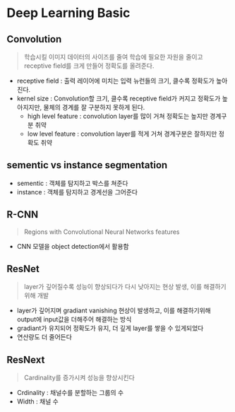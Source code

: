 # Deep Learning Basic

## Convolution
> 학습시킬 이미지 데이터의 사이즈를 줄여 학습에 필요한 자원을 줄이고 receptive field를 크게 만들어 정확도를 올려준다.
- receptive field : 출력 레이어에 미치는 입력 뉴런들의 크기, 클수록 정확도가 높아진다.
- kernel size : Convolution할 크기, 클수록 receptive field가 커지고 정확도가 높아지지만, 물체의 경계를 잘 구분하지 못하게 된다.
    - high level feature : convolution layer를 많이 거쳐 정확도는 높지만 경계구분 취약
    - low level feature : convolution layer를 적게 거쳐 경계구분은 잘하지만 정확도 취약

## sementic vs instance segmentation

- sementic : 객체를 탐지하고 박스를 쳐준다
- instance : 객체를 탐지하고 경계선을 그어준다

## R-CNN
>Regions with Convolutional Neural Networks features

- CNN 모델을 object detection에서 활용함

## ResNet
> layer가 깊어질수록 성능이 향상되다가 다시 낮아지는 현상 발생, 이를 해결하기 위해 개발
- layer가 깊어지며 gradiant vanishing 현상이 발생하고, 이를 해결하기위해 output에 input값을 더해주어 해결하는 방식
- gradiant가 유지되어 정확도가 유지, 더 깊게 layer를 쌓을 수 있게되었다
- 연산량도 더 줄어든다

## ResNext
>Cardinality를 증가시켜 성능을 향상시킨다
- Crdinality : 채널수를 분할하는 그룹의 수
- Width : 채널 수